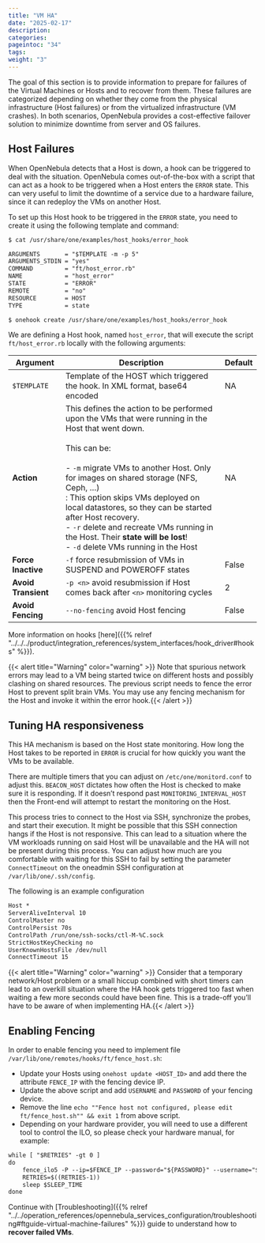 ```yaml
---
title: "VM HA"
date: "2025-02-17"
description:
categories:
pageintoc: "34"
tags:
weight: "3"
---
```


<a id="ftguide"></a>

<a id="vm-ha"></a>

<!--# Virtual Machines High Availability -->

The goal of this section is to provide information to prepare for failures of the Virtual Machines or Hosts and to recover from them. These failures are categorized depending on whether they come from the physical infrastructure (Host failures) or from the virtualized infrastructure (VM crashes). In both scenarios, OpenNebula provides a cost-effective failover solution to minimize downtime from server and OS failures.

## Host Failures

When OpenNebula detects that a Host is down, a hook can be triggered to deal with the situation. OpenNebula comes out-of-the-box with a script that can act as a hook to be triggered when a Host enters the `ERROR` state. This can very useful to limit the downtime of a service due to a hardware failure, since it can redeploy the VMs on another Host.

To set up this Host hook to be triggered in the `ERROR` state, you need to create it using the following template and command:

```default
$ cat /usr/share/one/examples/host_hooks/error_hook

ARGUMENTS       = "$TEMPLATE -m -p 5"
ARGUMENTS_STDIN = "yes"
COMMAND         = "ft/host_error.rb"
NAME            = "host_error"
STATE           = "ERROR"
REMOTE          = "no"
RESOURCE        = HOST
TYPE            = state

$ onehook create /usr/share/one/examples/host_hooks/error_hook
```

We are defining a Host hook, named `host_error`, that will execute the script `ft/host_error.rb` locally with the following arguments:

| Argument            | Description                                                                                                                                                                                                                                                                                                                                                                                                                                                     | Default   |
|---------------------|-----------------------------------------------------------------------------------------------------------------------------------------------------------------------------------------------------------------------------------------------------------------------------------------------------------------------------------------------------------------------------------------------------------------------------------------------------------------|-----------|
| `$TEMPLATE`         | Template of the HOST which triggered the hook. In XML format, base64 encoded                                                                                                                                                                                                                                                                                                                                                                                   | NA        |
| **Action**          | This defines the action to be performed upon the VMs that were running in the Host that went down.<br/><br/>This can be:<br/><br/>- `-m` migrate VMs to another Host. Only for images on shared storage (NFS, Ceph, …)<br/>  : This option skips VMs deployed on local datastores, so they can be started after Host recovery.<br/>- `-r` delete and recreate VMs running in the Host. Their **state will be lost**!<br/>- `-d` delete VMs running in the Host | NA        |
| **Force Inactive**  | `-f` force resubmission of VMs in SUSPEND and POWEROFF states                                                                                                                                                                                                                                                                                                                                                                                                   | False     |
| **Avoid Transient** | `-p <n>` avoid resubmission if Host comes back after `<n>` monitoring cycles                                                                                                                                                                                                                                                                                                                                                                                    | 2         |
| **Avoid Fencing**   | `--no-fencing` avoid Host fencing                                                                                                                                                                                                                                                                                                                                                                                                                               | False     |

More information on hooks [here]({{% relref "../../../product/integration_references/system_interfaces/hook_driver#hooks" %}}).

{{< alert title="Warning" color="warning" >}}
Note that spurious network errors may lead to a VM being started twice on different hosts and possibly clashing on shared resources. The previous script needs to fence the error Host to prevent split brain VMs. You may use any fencing mechanism for the Host and invoke it within the error hook.{{< /alert >}} 

## Tuning HA responsiveness

This HA mechanism is based on the Host state monitoring. How long the Host takes to be reported in `ERROR` is crucial for how quickly you want the VMs to be available.

There are multiple timers that you can adjust on `/etc/one/monitord.conf` to adjust this. `BEACON_HOST` dictates how often the Host is checked to make sure it is responding. If it doesn’t respond past `MONITORING_INTERVAL_HOST` then the Front-end will attempt to restart the monitoring on the Host.

This process tries to connect to the Host via SSH, synchronize the probes, and start their execution. It might be possible that this SSH connection hangs if the Host is not responsive. This can lead to a situation where the VM workloads running on said Host will be unavailable and the HA will not be present during this process. You can adjust how much are you comfortable with waiting for this SSH to fail by setting the parameter `ConnectTimeout` on the oneadmin SSH configuration at `/var/lib/one/.ssh/config`.

The following is an example configuration

```default
Host *
ServerAliveInterval 10
ControlMaster no
ControlPersist 70s
ControlPath /run/one/ssh-socks/ctl-M-%C.sock
StrictHostKeyChecking no
UserKnownHostsFile /dev/null
ConnectTimeout 15
```

{{< alert title="Warning" color="warning" >}}
Consider that a temporary network/Host problem or a small hiccup combined with short timers can lead to an overkill situation where the HA hook gets triggered too fast when waiting a few more seconds could have been fine. This is a trade-off you’ll have to be aware of when implementing HA.{{< /alert >}} 

## Enabling Fencing

In order to enable fencing you need to implement file `/var/lib/one/remotes/hooks/ft/fence_host.sh`:

- Update your Hosts using `onehost update <HOST_ID>` and add there the attribute `FENCE_IP` with the fencing device IP.
- Update the above script and add `USERNAME` and `PASSWORD` of your fencing device.
- Remove the line `echo ""Fence host not configured, please edit ft/fence_host.sh"" && exit 1` from above script.
- Depending on your hardware provider, you will need to use a different tool to control the ILO, so please check your hardware manual, for example:

```default
while [ "$RETRIES" -gt 0 ]
do
    fence_ilo5 -P --ip=$FENCE_IP --password="${PASSWORD}" --username="${USERNAME}" --action="${ACTION}" && exit 0
    RETRIES=$((RETRIES-1))
    sleep $SLEEP_TIME
done
```

Continue with [Troubleshooting]({{% relref "../../operation_references/opennebula_services_configuration/troubleshooting#ftguide-virtual-machine-failures" %}}) guide to understand how to **recover failed VMs**.
